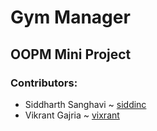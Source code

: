 # Gym Manager
## OOPM Mini Project

### Contributors:

* Siddharth Sanghavi ~ [siddinc](http://www.siddinc.ga)
* Vikrant Gajria ~ [vixrant](https://www.vikrant.ga)
